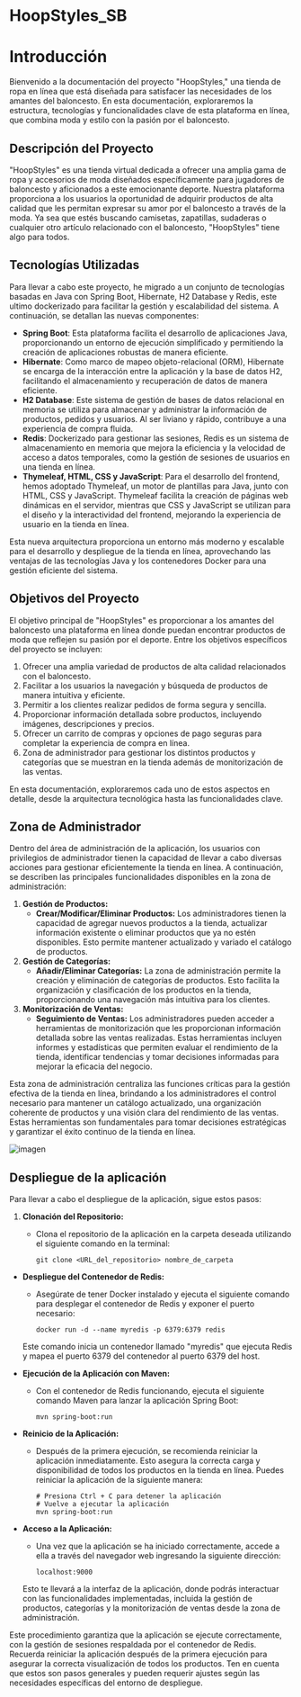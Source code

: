 # HoopStyles_SB

# Introducción

Bienvenido a la documentación del proyecto "HoopStyles," una tienda de ropa en línea que está diseñada para satisfacer las necesidades de los amantes del baloncesto. En esta documentación, exploraremos la estructura, tecnologías y funcionalidades clave de esta plataforma en línea, que combina moda y estilo con la pasión por el baloncesto.

## Descripción del Proyecto

"HoopStyles" es una tienda virtual dedicada a ofrecer una amplia gama de ropa y accesorios de moda diseñados específicamente para jugadores de baloncesto y aficionados a este emocionante deporte. Nuestra plataforma proporciona a los usuarios la oportunidad de adquirir productos de alta calidad que les permitan expresar su amor por el baloncesto a través de la moda. Ya sea que estés buscando camisetas, zapatillas, sudaderas o cualquier otro artículo relacionado con el baloncesto, "HoopStyles" tiene algo para todos.

## Tecnologías Utilizadas

Para llevar a cabo este proyecto, he migrado a un conjunto de tecnologías basadas en Java con Spring Boot, Hibernate, H2 Database y Redis, este ultimo dockerizado para facilitar la gestión y escalabilidad del sistema. A continuación, se detallan las nuevas componentes:

- **Spring Boot**: Esta plataforma facilita el desarrollo de aplicaciones Java, proporcionando un entorno de ejecución simplificado y permitiendo la creación de aplicaciones robustas de manera eficiente.
- **Hibernate**: Como marco de mapeo objeto-relacional (ORM), Hibernate se encarga de la interacción entre la aplicación y la base de datos H2, facilitando el almacenamiento y recuperación de datos de manera eficiente.
- **H2 Database**: Este sistema de gestión de bases de datos relacional en memoria se utiliza para almacenar y administrar la información de productos, pedidos y usuarios. Al ser liviano y rápido, contribuye a una experiencia de compra fluida.
- **Redis**: Dockerizado para gestionar las sesiones, Redis es un sistema de almacenamiento en memoria que mejora la eficiencia y la velocidad de acceso a datos temporales, como la gestión de sesiones de usuarios en una tienda en línea.
- **Thymeleaf, HTML, CSS y JavaScript**: Para el desarrollo del frontend, hemos adoptado Thymeleaf, un motor de plantillas para Java, junto con HTML, CSS y JavaScript. Thymeleaf facilita la creación de páginas web dinámicas en el servidor, mientras que CSS y JavaScript se utilizan para el diseño y la interactividad del frontend, mejorando la experiencia de usuario en la tienda en línea.

Esta nueva arquitectura proporciona un entorno más moderno y escalable para el desarrollo y despliegue de la tienda en línea, aprovechando las ventajas de las tecnologías Java y los contenedores Docker para una gestión eficiente del sistema.

## Objetivos del Proyecto

El objetivo principal de "HoopStyles" es proporcionar a los amantes del baloncesto una plataforma en línea donde puedan encontrar productos de moda que reflejen su pasión por el deporte. Entre los objetivos específicos del proyecto se incluyen:

1. Ofrecer una amplia variedad de productos de alta calidad relacionados con el baloncesto.
2. Facilitar a los usuarios la navegación y búsqueda de productos de manera intuitiva y eficiente.
3. Permitir a los clientes realizar pedidos de forma segura y sencilla.
4. Proporcionar información detallada sobre productos, incluyendo imágenes, descripciones y precios.
5. Ofrecer un carrito de compras y opciones de pago seguras para completar la experiencia de compra en línea.
6. Zona de administrador para gestionar los distintos productos y categorías que se muestran en la tienda además de monitorización de las ventas.

En esta documentación, exploraremos cada uno de estos aspectos en detalle, desde la arquitectura tecnológica hasta las funcionalidades clave.

## Zona de Administrador

Dentro del área de administración de la aplicación, los usuarios con privilegios de administrador tienen la capacidad de llevar a cabo diversas acciones para gestionar eficientemente la tienda en línea. A continuación, se describen las principales funcionalidades disponibles en la zona de administración:

1. **Gestión de Productos:**
    - **Crear/Modificar/Eliminar Productos:** Los administradores tienen la capacidad de agregar nuevos productos a la tienda, actualizar información existente o eliminar productos que ya no estén disponibles. Esto permite mantener actualizado y variado el catálogo de productos.
2. **Gestión de Categorías:**
    - **Añadir/Eliminar Categorías:** La zona de administración permite la creación y eliminación de categorías de productos. Esto facilita la organización y clasificación de los productos en la tienda, proporcionando una navegación más intuitiva para los clientes.
3. **Monitorización de Ventas:**
    - **Seguimiento de Ventas:** Los administradores pueden acceder a herramientas de monitorización que les proporcionan información detallada sobre las ventas realizadas. Estas herramientas incluyen informes y estadísticas que permiten evaluar el rendimiento de la tienda, identificar tendencias y tomar decisiones informadas para mejorar la eficacia del negocio.

Esta zona de administración centraliza las funciones críticas para la gestión efectiva de la tienda en línea, brindando a los administradores el control necesario para mantener un catálogo actualizado, una organización coherente de productos y una visión clara del rendimiento de las ventas. Estas herramientas son fundamentales para tomar decisiones estratégicas y garantizar el éxito continuo de la tienda en línea.

![imagen](https://github.com/DrM4r1o/hoopstyles-spring/assets/146061528/fbce4b9c-8be0-470c-b7d7-d4402a25c907)


## Despliegue de la aplicación

Para llevar a cabo el despliegue de la aplicación, sigue estos pasos:

1. **Clonación del Repositorio:**
    - Clona el repositorio de la aplicación en la carpeta deseada utilizando el siguiente comando en la terminal:
        
        ```
        git clone <URL_del_repositorio> nombre_de_carpeta
        ```
        
- **Despliegue del Contenedor de Redis:**
    - Asegúrate de tener Docker instalado y ejecuta el siguiente comando para desplegar el contenedor de Redis y exponer el puerto necesario:
        
        ```
        docker run -d --name myredis -p 6379:6379 redis
        ```
        
    
    Este comando inicia un contenedor llamado "myredis" que ejecuta Redis y mapea el puerto 6379 del contenedor al puerto 6379 del host.
    
- **Ejecución de la Aplicación con Maven:**
    - Con el contenedor de Redis funcionando, ejecuta el siguiente comando Maven para lanzar la aplicación Spring Boot:
        
        ```
        mvn spring-boot:run
        ```
        

- **Reinicio de la Aplicación:**
    - Después de la primera ejecución, se recomienda reiniciar la aplicación inmediatamente. Esto asegura la correcta carga y disponibilidad de todos los productos en la tienda en línea. Puedes reiniciar la aplicación de la siguiente manera:
        
        ```
        # Presiona Ctrl + C para detener la aplicación
        # Vuelve a ejecutar la aplicación
        mvn spring-boot:run
        ```
        

- **Acceso a la Aplicación:**
    - Una vez que la aplicación se ha iniciado correctamente, accede a ella a través del navegador web ingresando la siguiente dirección:
        
        ```
        localhost:9000
        ```
        
    
    Esto te llevará a la interfaz de la aplicación, donde podrás interactuar con las funcionalidades implementadas, incluida la gestión de productos, categorías y la monitorización de ventas desde la zona de administración.
    

Este procedimiento garantiza que la aplicación se ejecute correctamente, con la gestión de sesiones respaldada por el contenedor de Redis. Recuerda reiniciar la aplicación después de la primera ejecución para asegurar la correcta visualización de todos los productos. Ten en cuenta que estos son pasos generales y pueden requerir ajustes según las necesidades específicas del entorno de despliegue.
